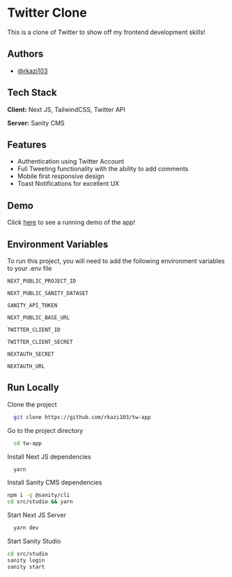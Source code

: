 
# Twitter Clone

This is a clone of Twitter to show off my frontend development skills!

## Authors

- [@rkazi103](https://www.github.com/rkazi103)


## Tech Stack

**Client:** Next JS, TailwindCSS, Twitter API

**Server:** Sanity CMS


## Features

- Authentication using Twitter Account
- Full Tweeting functionality with the ability to add comments
- Mobile first responsive design
- Toast Notifications for excellent UX


## Demo

Click [here](https://tw-app.vercel.app/) to see a running demo of the app!

## Environment Variables

To run this project, you will need to add the following environment variables to your .env file

`NEXT_PUBLIC_PROJECT_ID`

`NEXT_PUBLIC_SANITY_DATASET`

`SANITY_API_TOKEN`

`NEXT_PUBLIC_BASE_URL`

`TWITTER_CLIENT_ID`

`TWITTER_CLIENT_SECRET`

`NEXTAUTH_SECRET`

`NEXTAUTH_URL`
## Run Locally

Clone the project

```bash
  git clone https://github.com/rkazi103/tw-app
```

Go to the project directory

```bash
  cd tw-app
```

Install Next JS dependencies

```bash
  yarn
```

Install Sanity CMS dependencies

```bash
npm i -g @sanity/cli
cd src/studio && yarn
```

Start Next JS Server

```bash
  yarn dev
```

Start Sanity Studio

```bash
cd src/studio 
sanity login
sanity start
```